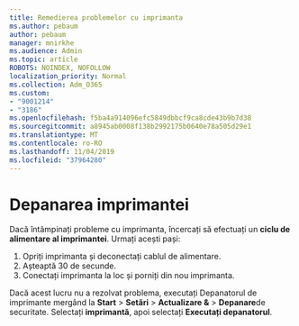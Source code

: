 ```yaml
---
title: Remedierea problemelor cu imprimanta
ms.author: pebaum
author: pebaum
manager: mnirkhe
ms.audience: Admin
ms.topic: article
ROBOTS: NOINDEX, NOFOLLOW
localization_priority: Normal
ms.collection: Adm_O365
ms.custom:
- "9001214"
- "3186"
ms.openlocfilehash: f5ba4a914096efc5849dbbcf9ca8cde43b9b7d38
ms.sourcegitcommit: a8945ab0008f138b2992175b0640e78a505d29e1
ms.translationtype: MT
ms.contentlocale: ro-RO
ms.lasthandoff: 11/04/2019
ms.locfileid: "37964280"
---
```

# <a name="troubleshoot-your-printer"></a>Depanarea imprimantei

Dacă întâmpinați probleme cu imprimanta, încercați să efectuați un **ciclu de alimentare al imprimantei**. Urmați acești pași:

1. Opriți imprimanta și deconectați cablul de alimentare.
2. Așteaptă 30 de secunde.
3. Conectați imprimanta la loc și porniți din nou imprimanta.

Dacă acest lucru nu a rezolvat problema, executați Depanatorul de imprimante mergând la **Start** > **Setări** > **Actualizare &** > **Depanare**de securitate. Selectați **imprimantă**, apoi selectați **Executați depanatorul**.